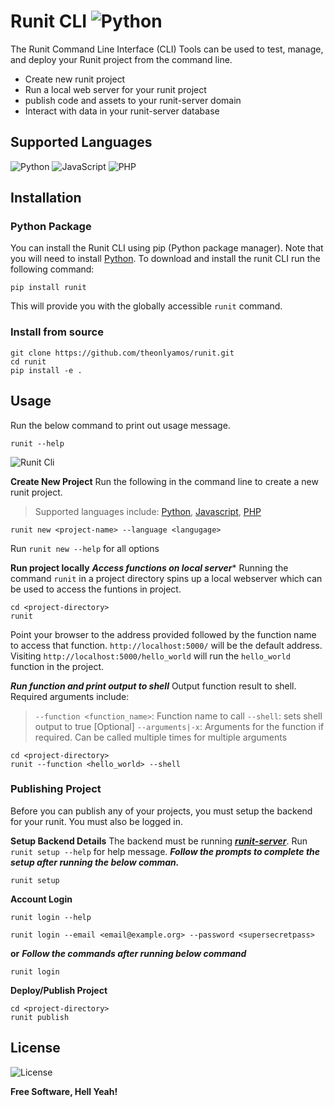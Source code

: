 # Runit CLI ![Python](https://img.shields.io/badge/builthwith-python-brightgreen) 
The Runit Command Line Interface (CLI) Tools can be used to test, manage, and deploy your Runit project from the command line.
- Create new runit project
- Run a local web server for your runit project
- publish code and assets to your runit-server domain
- Interact with data in your runit-server database


## Supported Languages
![Python](https://img.shields.io/badge/python-3670A0?style=for-the-badge&logo=python&logoColor=ffdd54) ![JavaScript](https://img.shields.io/badge/javascript-%23323330.svg?style=for-the-badge&logo=javascript&logoColor=%23F7DF1E) ![PHP](https://img.shields.io/badge/php-%23777BB4.svg?style=for-the-badge&logo=php&logoColor=white)

## Installation
### Python Package
You can install the Runit CLI using pip (Python package manager). Note that you will need to install [Python](https://python.org).
To download and install the runit CLI run the following command:
```shell
pip install runit
```
This will provide you with the globally accessible ```runit``` command.

### Install from source
```shell
git clone https://github.com/theonlyamos/runit.git
cd runit
pip install -e .
```

## Usage
Run the below command to print out usage message.
```shell
runit --help
```
![Runit Cli](https://awesomescreenshot.s3.amazonaws.com/image/3778408/34500895-ad63d3ceaef8002f59fc5fd499797ca5.png?X-Amz-Algorithm=AWS4-HMAC-SHA256&X-Amz-Credential=AKIAJSCJQ2NM3XLFPVKA%2F20221117%2Fus-east-1%2Fs3%2Faws4_request&X-Amz-Date=20221117T180652Z&X-Amz-Expires=28800&X-Amz-SignedHeaders=host&X-Amz-Signature=afd652759d272e68a62fb9959ce4e86647af5d6269991c012c9e753bf22ef534)

**Create New Project**
Run the following in the command line to create a new runit project.
> Supported languages include: [Python](), [Javascript](), [PHP]()
```shell
runit new <project-name> --language <langugage>
```
Run ```runit new --help``` for all options

**Run project locally**
***Access functions on local server****
Running the command ```runit``` in a project directory spins up a local webserver which can be used to access the funtions in project.
```shell
cd <project-directory>
runit
```
Point your browser to the address provided followed by the function name to access that function.
```http://localhost:5000/``` will be the default address.
Visiting ```http://localhost:5000/hello_world``` will run the ```hello_world``` function in the project.

***Run function and print output to shell***
Output function result to shell. Required arguments include:
> ```--function <function_name>```: Function name to call
> ```--shell```: sets shell output to true
> [Optional] ```--arguments|-x```: Arguments for the function if required. Can be called multiple times for multiple arguments

```shell
cd <project-directory>
runit --function <hello_world> --shell
```

### Publishing Project
Before you can publish any of your projects, you must setup the backend for your runit. You must also be logged in.

**Setup Backend Details**
The backend must be running ***[runit-server](https://github.com/theonlyamos/runit-server)***.
Run ```runit setup --help``` for help message.
***Follow the prompts to complete the setup after running the below comman.***
```shell
runit setup
```

**Account Login**
```shell
runit login --help
```
```shell
runit login --email <email@example.org> --password <supersecretpass>
```
**or**
***Follow the commands after running below command***
```shell
runit login
```

**Deploy/Publish Project**
```shell
cd <project-directory>
runit publish
```

## License
![License](https://img.shields.io/badge/LICENSE-MIT-brightgreen/?style=flat-square)

**Free Software, Hell Yeah!**

